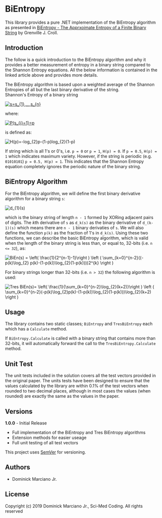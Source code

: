 # BiEntropy
This library provides a pure .NET implementation of the BiEntropy algorithm as presented in [BiEntropy - The Apprxoimate Entropy of a Finite Binary String](https://arxiv.org/abs/1305.0954) by
Grenville J. Croll.

## Introduction
The follow is a quick introduction to the BiEntropy algorithm and why it provides a better measurement of entropy in a binary string compared to the Shannon Entropy equations.  All the below information
is contained in the linked article above and provides more details.

The BiEntropy algorithm is based upon a weighted average of the Shannon Entropies of all but the last binary derivative of the string.  \
Shannon's Entropy of a binary string

<a href="https://www.codecogs.com/eqnedit.php?latex=s=s_{1},...,s_{n}" target="_blank"><img src="https://latex.codecogs.com/gif.latex?s=s_{1},...,s_{n}" title="s=s_{1},...,s_{n}" /></a>

where:

<a href="https://www.codecogs.com/eqnedit.php?latex=P(s_{i}=1)=p" target="_blank"><img src="https://latex.codecogs.com/gif.latex?P(s_{i}=1)=p" title="P(s_{i}=1)=p" /></a>

is defined as:

<img src="https://latex.codecogs.com/gif.latex?H(p)=-log_{2}p-(1-p)log_{2}(1-p)" title="H(p)=-log_{2}p-(1-p)log_{2}(1-p)" />

If string which is all 1's or 0's, i.e. ```p = 0``` or ```p = 1```, ```H(p) = 0```.  If ```p = 0.5```, ```H(p) = 1``` which indicates maximum variety.  However, if the string is periodic 
(e.g. ```01010101```) ```p = 0.5, H(p) = 1```.  This indicates that the Shannon Entropy equation completely ignores the periodic nature of the binary string.

## BiEntropy Algorithm
For the BiEntropy algorithm, we will define the first binary derivative algorithm for a binary string ```s```:

<img src="https://latex.codecogs.com/gif.latex?d_{1}(s)" title="d_{1}(s)" />

which is the binary string of length ```n - 1``` formed by XORing adjacent pairs of digits.  The *k*th derivative of ```s``` as ```d_k(s)``` as the binary derivative of ```d_(k-1)(s)``` which means 
there are ```n - 1``` binary derivaties of ```s```.  We will also define the function ```p(k)``` as the fraction of 1's  in ```d_k(s)```.  Using these two functions, we can describe the basic 
BiEntropy algorithm, which is valid when the length of the binary string is less than, or equal to, 32-bits (i.e. ```n <= 32```), as:

<img src="https://latex.codecogs.com/gif.latex?BiEn(s)&space;=&space;\left(&space;\frac{1}{2^{n-1}-1}\right&space;)&space;\left&space;(&space;\sum_{k=0}^{n-2}((-p(k)\log_{2}&space;p(k)-(1-p(k))\log_{2}(1-p(k))))2^{k}&space;\right&space;)" title="BiEn(s) = \left( \frac{1}{2^{n-1}-1}\right ) \left ( \sum_{k=0}^{n-2}((-p(k)\log_{2} p(k)-(1-p(k))\log_{2}(1-p(k))))2^{k} \right )" />

For binary strings longer than 32-bits (i.e. ```n > 32```) the following algorithm is used:

<img src="https://latex.codecogs.com/gif.latex?Tres&space;BiEn(s)=&space;\left(&space;\frac{1}{\sum_{k=0}^{n-2}\log_{2}(k&plus;2)}\right&space;)&space;\left&space;(&space;\sum_{k=0}^{n-2}(-p(k)\log_{2}p(k)-(1-p(k))\log_{2}(1-p(k)))\log_{2}(k&plus;2)&space;\right&space;)" title="Tres BiEn(s)= \left( \frac{1}{\sum_{k=0}^{n-2}\log_{2}(k+2)}\right ) \left ( \sum_{k=0}^{n-2}(-p(k)\log_{2}p(k)-(1-p(k))\log_{2}(1-p(k)))\log_{2}(k+2) \right )" />

## Usage
The library contains two static classes; ```BiEntropy``` and ```TresBiEntropy``` each which has a ```Calculate``` method.

If ```BiEntropy.Calculate``` is called with a binary string that contains more than 32-bits, it will automatically forward the call to the ```TresBiEntropy.Calculate``` method.

## Unit Test
The unit tests included in the solution covers all the test vectors provided in the original paper.  The units tests have been designed to ensure that the values calculated by the library are within
0.1% of the test vectors when rounded to two decimal places, although in most cases the values (when rounded) are exactly the same as the values in the paper.

## Versions
**1.0.0** - Initial Release
- Full implementation of the BiEntropy and Tres BiEntropy algorithms
- Extension methods for easier useage
- Full unit testing of all test vectors

This project uses [SemVer](http://semver.org) for versioning.

## Authors
- Dominick Marciano Jr.

## License
Copyright (c) 2019 Dominick Marciano Jr., Sci-Med Coding.  All rights reserved